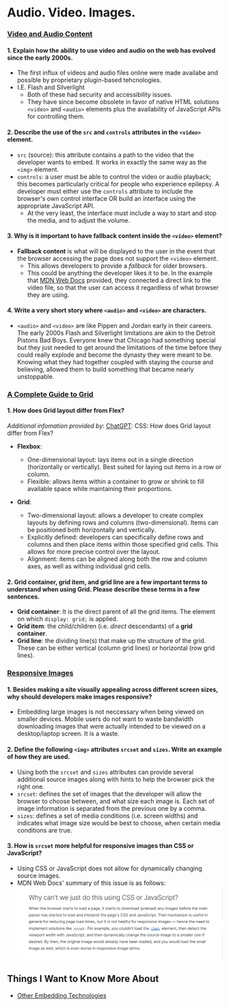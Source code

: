 # Audio. Video. Images.
### [Video and Audio Content](https://developer.mozilla.org/en-US/docs/Learn/HTML/Multimedia_and_embedding/Video_and_audio_content)

#### 1. Explain how the ability to use video and audio on the web has evolved since the early 2000s.
- The first influx of videos and audio files online were made availabe and possible by proprietary plugin-based tehcnologies. 
- I.E. Flash and Silverlight
  * Both of these had security and accessibility issues.
  * They have since become obsolete in favor of native HTML solutions `<video>` and `<audio>` elements plus the availability of JavaScript APIs for controlling them.


#### 2. Describe the use of the `src` and `controls` attributes in the `<video>` element.
- `src` (source): this attribute contains a path to the video that the developer wants to embed. It works in exactly the same way as the `<img>` element.
- `controls`: a user must be able to control the video or audio playback; this becomes particularly critical for people who experience epilepsy. A developer must either use the `controls` attribute to include the browser's own control interface OR build an interface using the appropriate JavaScript API. 
  * At the very least, the interface must include a way to start and stop the media, and to adjust the volume.

#### 3. Why is it important to have **fallback content** inside the `<video>` element?
- **Fallback content** is what will be displayed to the user in the event that the browser accessing the page does not support the `<video>` element. 
  * This allows developers to provide a *fallback* for older browsers. 
  * This could be anything the developer likes it to be. In the example that [MDN Web Docs](https://developer.mozilla.org/en-US/docs/Learn/HTML/Multimedia_and_embedding/Video_and_audio_content#video_and_audio_on_the_web) provided, they connected a direct link to the video file, so that the user can access it regardless of what browser they are using.

#### 4. Write a very short story where `<audio>` and `<video>` are characters.
- `<audio>` and `<video>` are like Pippen and Jordan early in their careers. The early 2000s Flash and Silverlight limitations are akin to the Detroit Pistons Bad Boys. Everyone knew that Chicago had something special but they just needed to get around the limitations of the time before they could really explode and become the dynasty they were meant to be. Knowing what they had together coupled with staying the course and believing, allowed them to build something that became nearly unstoppable. 



### [A Complete Guide to Grid](https://css-tricks.com/snippets/css/complete-guide-grid/)

#### 1. How does Grid layout differ from Flex?
*Additional infomation provided by*: [ChatGPT](https://chat.openai.com/share/55de5b85-51e3-4ffd-a24f-84a4701aa997): CSS: How does Grid layout differ from Flex?
- **Flexbox**:
  * One-dimensional layout: lays items out in a single direction (horizontally or vertically). Best suited for laying out items in a row or column.
  * Flexible: allows items within a container to grow or shrink to fill available space while maintaining their proportions.

- **Grid**:
  * Two-dimensional layout: allows a developer to create complex layouts by defining rows and columns (two-dimensional). Items can be positioned both horizontally and vertically.
  * Explicitly defined: developers can specifically define rows and columns and then place items within those specified grid cells. This allows for more precise control over the layout.
  * Alignment: items can be aligned along both the row and column axes, as well as withing individual grid cells.

#### 2. Grid container, grid item, and grid line are a few important terms to understand when using Grid. Please describe these terms in a few sentences.
- **Grid container**: It is the direct parent of all the grid items. The element on which `display: grid;` is applied.
- **Grid item**: the child/children (i.e. *direct* descendants) of a **grid container**. 
- **Grid line**: the dividing line(s) that make up the structure of the grid. These can be either vertical (column grid lines) or horizontal (row grid lines). 


### [Responsive Images](https://developer.mozilla.org/en-US/docs/Learn/HTML/Multimedia_and_embedding/Responsive_images)

#### 1. Besides making a site visually appealing across different screen sizes, why should developers make images responsive?
- Embedding large images is not neccessary when being viewed on smaller devices. Mobile users do not want to waste bandwidth downloading images that were actually intended to be viewed on a desktop/laptop screen. It is a waste.

#### 2. Define the following `<img>` attributes `srcset` and `sizes`. Write an example of how they are used.
- Using both the `srcset` and `sizes` attributes can provide several additional source images along with hints to help the browser pick the right one.
- `srcset`: defines the set of images that the developer will allow the browser to choose between, and what size each image is. Each set of image information is separated from the previous one by a comma.
- `sizes`: defines a set of media conditions (i.e. screen widths) and indicates what image size would be best to choose, when certain media conditions are true. 

#### 3. How is `srcset` more helpful for responsive images than CSS or JavaScript?
- Using CSS or JavaScript does not allow for dynamically changing source images. 
- MDN Web Docs' summary of this issue is as follows:
![MDN Web Docs: Why can't devs just do all of this using CSS or JS](./assets/11-ResponsiveImages.png)



## Things I Want to Know More About
- [Other Embedding Technologies](https://developer.mozilla.org/en-US/docs/Learn/HTML/Multimedia_and_embedding/Other_embedding_technologies)

